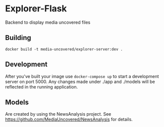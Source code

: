 Explorer-Flask
==============

Backend to display media uncovered files


Building
--------
`docker build -t media-uncovered/explorer-server:dev .`


Development
-----------
After you've built your image use
`docker-compose up`
to start a development server on port 5000. Any changes made under ./app and ./models
will be reflected in the running application.


Models
------
Are created by using the NewsAnalysis project. See https://github.com/MediaUncovered/NewsAnalysis for details.


